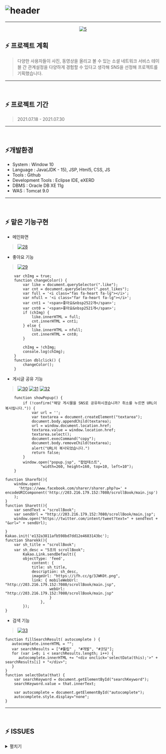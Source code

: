 # ![header](https://capsule-render.vercel.app/api?type=waving&color=auto&height=300&section=header&text=SCROLLBOOK&fontSize=90)
---

<p align="center"><a href="https://imgbb.com/"><img src="https://i.ibb.co/PtxMtW9/5.jpg" alt="5" border="0"></a></p>

## ⚡ 프로젝트 계획
> 다양한 사용자들이 사진, 동영상을 올리고 볼 수 있는 소셜 네트워크 서비스
> 테이블 간 관계설정을 다양하게 경험할 수 있다고 생각해 SNS을 선정해 프로젝트를 기획했습니다.


---      
</br>


## ⚡ 프로젝트 기간
> 2021.07.18 - 2021.07.30


---      
</br>



## ⚡개발환경
* System : Window 10
* Language : Java(JDK - 15), JSP, Html5, CSS, JS
* Tools : Github
* Development Tools : Eclipse IDE, eXERD
* DBMS : Oracle DB XE 11g
* WAS : Tomcat 9.0


---      
</br>



## ⚡ 맡은 기능구현

* 메인화면  

><a href="https://imgbb.com/"><img src="https://i.ibb.co/xq7mQZ3/28.png" alt="28" border="0"></a>

* 좋아요 기능
><a href="https://imgbb.com/"><img src="https://i.ibb.co/w7xcSPc/29.png" alt="29" border="0"></a>


```
	var chImg = true;
	function changeColor() {
		var like = document.querySelector(".like");
		var cnt = document.querySelector(".post_likes");
		var full = '<i class="fas fa-heart fa-lg"></i>';
		var nfull = '<i class="far fa-heart fa-lg"></i>';
		var cnt1 = '<span>좋아요&nbsp2522개</span>';
		var cnt0 = '<span>좋아요&nbsp2521개</span>';
		if (chImg) {
			like.innerHTML = full;
			cnt.innerHTML = cnt1;
		} else {
			like.innerHTML = nfull;
			cnt.innerHTML = cnt0;
		}

		chImg = !chImg;
		console.log(chImg);
	}
  	function dblclick() {
		changeColor();
	}
```

* 게시글 공유 기능
><a href="https://imgbb.com/"><img src="https://i.ibb.co/ByjXnRQ/30.png" alt="30" border="0"></a>
<a href="https://imgbb.com/"><img src="https://i.ibb.co/XL4Zth8/31.png" alt="31" border="0"></a>
<a href="https://imgbb.com/"><img src="https://i.ibb.co/0MSCpfY/32.png" alt="32" border="0"></a>

```
	function showPopup() {
		if (!confirm("해당 게시물을 SNS로 공유하시겠습니까? 취소를 누르면 URL이 복사됩니다.")) {
			var url = '';
			var textarea = document.createElement("textarea");
			document.body.appendChild(textarea);
			url = window.document.location.href;
			textarea.value = window.location.href;
			textarea.select();
			document.execCommand("copy");
			document.body.removeChild(textarea);
			alert("URL이 복사되었습니다.")
			return false;
		}
		window.open("popup.jsp", "팝업테스트",
				"width=260, height=160, top=10, left=10");
	}
```

```
function Sharefb(){
	window.open(
	  'https://www.facebook.com/sharer/sharer.php?u=' + encodeURIComponent('http://203.216.179.152:7080/scrollBook/main.jsp')
	);
}
function Sharett(){
	var sendText = "scrollBook";
	var sendUrl = "http://203.216.179.152:7080/scrollBook/main.jsp";
	window.open("https://twitter.com/intent/tweet?text=" + sendText + "&url=" + sendUrl);
	
}
Kakao.init('e132a3811afb598bd7dd12e4683143bc');
function Sharekk(){
	var sh_title = "scrollBook";
	var sh_desc = "5조의 scrollBook"; 
		Kakao.Link.sendDefault({ 
		objectType: 'feed',
			content: { 
			title: sh_title, 
			description: sh_desc, 
			imageUrl: "https://ifh.cc/g/3JWKOt.png", 
			link: { mobileWebUrl: "http://203.216.179.152:7080/scrollBook/main.jsp", 
					webUrl: "http://203.216.179.152:7080/scrollBook/main.jsp" 
					} 
				}, 
		});
}
```

* 검색 기능
><a href="https://imgbb.com/"><img src="https://i.ibb.co/44wQ4zq/33.png" alt="33" border="0"></a>

```
function fillSearchResult( autocomplete ) {
   autocomplete.innerHTML = "";
   var searchResults = ["#튤립" , "#개발", "#코딩"];
   for (var i=0; i < searchResults.length; i++) {
      autocomplete.innerHTML += "<div onclick='selectData(this);'>" + searchResults[i] + "</div>";
   }
}
function selectData(that) {
    var searchKeyword = document.getElementById("searchKeyword");
    searchKeyword.value = that.innerText;
    
    var autocomplete = document.getElementById("autocomplete");
    autocomplete.style.display="none";
}
```



---      
</br>



## ⚡ ISSUES
<details markdown="1">
<summary>펼치기</summary>

<a href="https://ibb.co/vhfgGFx"><img src="https://i.ibb.co/ZSvtPj6/34.png" alt="34" border="0"></a>

</details>
